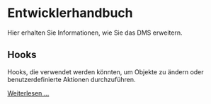 # Entwicklerhandbuch

Hier erhalten Sie Informationen, wie Sie das DMS erweitern.

## Hooks

Hooks, die verwendet werden könnten, um Objekte zu ändern oder benutzerdefinierte Aktionen durchzuführen.

[Weiterlesen ...](hooks/README.md)